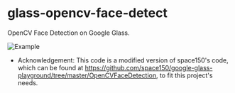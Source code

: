 glass-opencv-face-detect
========================

OpenCV Face Detection on Google Glass.

![Example](https://github.com/long0612/glass-opencv-face-detect/blob/master/tmp3.bmp)

* Acknowledgement: This code is a modified version of space150's code, which
can be found at https://github.com/space150/google-glass-playground/tree/master/OpenCVFaceDetection,
to fit this project's needs.


